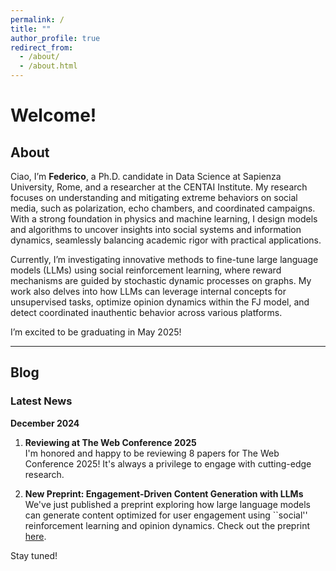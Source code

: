```yaml
---
permalink: /
title: ""
author_profile: true
redirect_from: 
  - /about/
  - /about.html
---
```


# Welcome!


## About

Ciao, I’m **Federico**, a Ph.D. candidate in Data Science at Sapienza University, Rome, and a researcher at the CENTAI Institute. My research focuses on understanding and mitigating extreme behaviors on social media, such as polarization, echo chambers, and coordinated campaigns. With a strong foundation in physics and machine learning, I design models and algorithms to uncover insights into social systems and information dynamics, seamlessly balancing academic rigor with practical applications.

Currently, I’m investigating innovative methods to fine-tune large language models (LLMs) using social reinforcement learning, where reward mechanisms are guided by stochastic dynamic processes on graphs. My work also delves into how LLMs can leverage internal concepts for unsupervised tasks, optimize opinion dynamics within the FJ model, and detect coordinated inauthentic behavior across various platforms.

I’m excited to be graduating in May 2025!

---

## Blog

### Latest News

**December 2024**

1. **Reviewing at The Web Conference 2025**  
   I'm honored and happy to be reviewing 8 papers for The Web Conference 2025! It's always a privilege to engage with cutting-edge research.

2. **New Preprint: Engagement-Driven Content Generation with LLMs**  
   We've just published a preprint exploring how large language models can generate content optimized for user engagement using ``social'' reinforcement learning and opinion dynamics. Check out the preprint [here](https://arxiv.org/abs/2411.13187).

Stay tuned!
